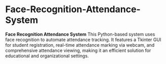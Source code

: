 # Face-Recognition-Attendance-System
**Face Recognition Attendance System**  This Python-based system uses face recognition to automate attendance tracking. It features a Tkinter GUI for student registration, real-time attendance marking via webcam, and comprehensive attendance viewing, making it an efficient solution for educational and organizational settings.
